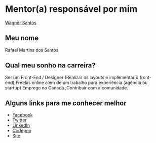 # Mentor(a) responsável por mim

[Wagner Santos](/profiles/mentors/profiles/wagner_santos.md)

## Meu nome

Rafael Martins dos Santos

## Qual meu sonho na carreira?

Ser um Front-End / Designer (Realizar os layouts e implementar o front-end);Freelas online além de um trabalho para experiência (agência ou startup)
Emprego no Canadá.;Contribuir com a comunidade.

## Alguns links para me conhecer melhor

- [Facebook](https://www.facebook.com/rafaelmartins10)
- [Twitter](https://twitter.com/faelmartins10)
- [LinkedIn](https://www.linkedin.com/in/rafael-martins-0831471b)
- [Codepen](https://codepen.io/RafaelMartins10/)
- [Site](http://rafaeldesign.com.br)
